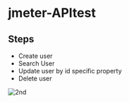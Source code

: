 # jmeter-APItest
## Steps
- Create user
- Search User
- Update user by id specific property
- Delete user

![2nd](https://user-images.githubusercontent.com/70914227/177515277-f4392376-4b50-4fa5-a2e5-babc1c71490b.png)
